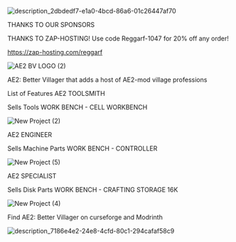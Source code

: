 ![description_2dbdedf7-e1a0-4bcd-86a6-01c26447af70](https://github.com/user-attachments/assets/95182bc5-3803-4c00-bce0-df9b470da205)

THANKS TO OUR SPONSORS

THANKS TO ZAP-HOSTING! Use code Reggarf-1047 for 20% off any order!

https://zap-hosting.com/reggarf

![AE2 BV LOGO (2)](https://github.com/user-attachments/assets/5fd624f2-ba74-4800-807f-a56008ecbf74)

AE2: Better Villager that adds a host of AE2-mod village professions

List of Features
AE2 TOOLSMITH

Sells Tools
WORK BENCH  -  CELL WORKBENCH

![New Project (2)](https://github.com/user-attachments/assets/5616f0ca-dcb0-44fa-86a8-ded09ea78481)

AE2 ENGINEER

Sells Machine Parts
WORK BENCH  -  CONTROLLER

![New Project (5)](https://github.com/user-attachments/assets/1f3335d7-2edf-4d3e-8b83-32572c7c5aab)

AE2 SPECIALIST

Sells Disk Parts
WORK BENCH  -  CRAFTING STORAGE 16K

![New Project (4)](https://github.com/user-attachments/assets/c258de03-880b-4f1d-9154-edb7cb769ca0)

Find AE2: Better Villager on curseforge and Modrinth


![description_7186e4e2-24e8-4cfd-80c1-294cafaf58c9](https://github.com/user-attachments/assets/5f8d5ca4-b04b-4545-89ed-164613acc07c)
